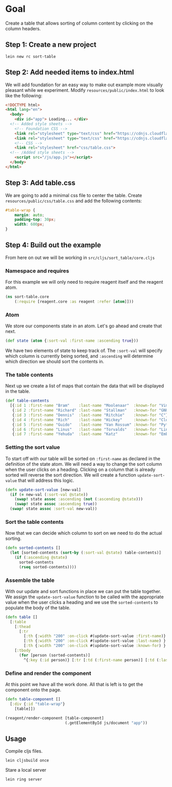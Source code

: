 # Goal

Create a table that allows sorting of column content by clicking on the column
headers.

## Step 1: Create a new project

```shell
lein new rc sort-table
```

## Step 2: Add needed items to index.html

We will add foundation for an easy way to make out example more visually
pleasant while we experiment. Modify `resources/public/index.html` to look like
the following:

```html
<!DOCTYPE html>
<html lang="en">
  <body>
    <div id="app"> Loading... </div>
  <!-- Added style sheets -->
    <!-- Foundation CSS -->
    <link rel="stylesheet" type="text/css" href="https://cdnjs.cloudflare.com/ajax/libs/foundation/5.5.2/css/normalize.min.css" />
    <link rel="stylesheet" type="text/css" href="https://cdnjs.cloudflare.com/ajax/libs/foundation/5.5.2/css/foundation.min.css" />
    <!-- CSS -->
    <link rel="stylesheet" href="css/table.css">
  <!-- /Added style sheets -->
    <script src="/js/app.js"></script>
  </body>
</html>
```

## Step 3: Add table.css

We are going to add a minimal css file to center the table. Create
`resources/public/css/table.css` and add the following contents:

```css
#table-wrap {
    margin: auto;
    padding-top: 30px;
    width: 600px;
}
```

## Step 4: Build out the example

From here on out we will be working in `src/cljs/sort_table/core.cljs`

### Namespace and requires

For this example we will only need to require reagent itself and the reagent
atom.

```clojure
(ns sort-table.core
    (:require [reagent.core :as reagent :refer [atom]]))
```

### Atom

We store our components state in an atom. Let's go ahead and create that next.

```clojure
(def state (atom {:sort-val :first-name :ascending true}))
```

We have two elements of state to keep track of. The `:sort-val` will specify
which column is currently being sorted, and `:ascending` will determine which
direction we should sort the contents in.

### The table contents

Next up we create a list of maps that contain the data that will be displayed in the table.

```clojure
(def table-contents
  [{:id 1 :first-name "Bram"    :last-name "Moolenaar"  :known-for "Vim"}
   {:id 2 :first-name "Richard" :last-name "Stallman"   :known-for "GNU"}
   {:id 3 :first-name "Dennis"  :last-name "Ritchie"    :known-for "C"}
   {:id 4 :first-name "Rich"    :last-name "Hickey"     :known-for "Clojure"}
   {:id 5 :first-name "Guido"   :last-name "Van Rossum" :known-for "Python"}
   {:id 6 :first-name "Linus"   :last-name "Torvalds"   :known-for "Linux"}
   {:id 7 :first-name "Yehuda"  :last-name "Katz"       :known-for "Ember"}])
```

### Setting the sort value

To start off with our table will be sorted on `:first-name` as declared in the
definition of the state atom. We will need a way to change the sort column when
the user clicks on a heading. Clicking on a column that is already sorted will
reverse the sort direction. We will create a function `update-sort-value` that
will address this logic.

```clojure
(defn update-sort-value [new-val]
  (if (= new-val (:sort-val @state))
    (swap! state assoc :ascending (not (:ascending @state)))
    (swap! state assoc :ascending true))
  (swap! state assoc :sort-val new-val))
```

### Sort the table contents

Now that we can decide which column to sort on we need to do the actual
sorting.

```clojure
(defn sorted-contents []
  (let [sorted-contents (sort-by (:sort-val @state) table-contents)]
    (if (:ascending @state)
      sorted-contents
      (rseq sorted-contents))))
```

### Assemble the table

With our update and sort functions in place we can put the table together. We
assign the `update-sort-value` function to be called with the appropriate value
when the user clicks a heading and we use the `sorted-contents` to populate the
body of the table.

```clojure
(defn table []
  [:table
    [:thead
      [:tr
        [:th {:width "200" :on-click #(update-sort-value :first-name)} "First Name"]
        [:th {:width "200" :on-click #(update-sort-value :last-name) } "Last Name"]
        [:th {:width "200" :on-click #(update-sort-value :known-for) } "Known For"]]]
    [:tbody
      (for [person (sorted-contents)]
        ^{:key (:id person)} [:tr [:td (:first-name person)] [:td (:last-name person)] [:td (:known-for person)]])]])
```

### Define and render the component

At this point we have all the work done. All that is left is to get the component onto the page.

```clojure
(defn table-component []
  [:div {:id "table-wrap"}
    [table]])

(reagent/render-component [table-component]
                          (.getElementById js/document "app"))
```

## Usage

Compile cljs files.

```shell
lein cljsbuild once
```

Stare a local server

```shell
lein ring server
```
